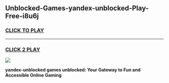 
## Unblocked-Games-yandex-unblocked-Play-Free-i8u6j
<h3>
<a href="https://premium76.site?title=yandex-unblocked&ref=10A">CLICK TO PLAY</a></h3>
<hr>

<h3>
<a href="https://premium76.site?title=yandex-unblocked&ref=10A">CLICK 2 PLAY</a>
  
</h3>

<a href="https://premium76.site?title=yandex-unblocked&ref=10A"><img src="https://clearcache.store/games.png"></a>


**yandex-unblocked games unblocked: Your Gateway to Fun and Accessible Online Gaming**
